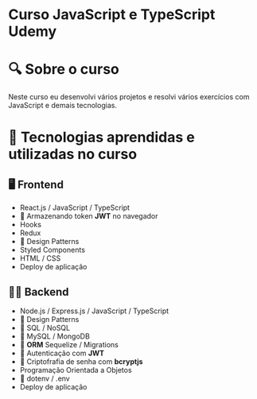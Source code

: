 # Curso JavaScript e TypeScript Udemy
# 🔍 Sobre o curso
Neste curso eu desenvolvi vários projetos e resolvi vários exercícios com JavaScript e demais tecnologias.

# 🚀 Tecnologias aprendidas e utilizadas no curso
## 🖥️ Frontend
- React.js / JavaScript / TypeScript
- 🔐 Armazenando token **JWT** no navegador
- Hooks
- Redux
- 📐 Design Patterns
- Styled Components
- HTML / CSS
- Deploy de aplicação

## 🧑‍💻 Backend
- Node.js / Express.js / JavaScript / TypeScript
- 📐 Design Patterns
- 💾 SQL / NoSQL
- 💾 MySQL / MongoDB
- 💾 **ORM** Sequelize / Migrations
- 🔐 Autenticação com **JWT**
- 🔐 Criptofrafia de senha com **bcryptjs**
- Programação Orientada a Objetos
- 🔐 dotenv / .env
- Deploy de aplicação
